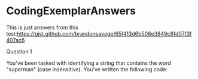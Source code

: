 # CodingExemplarAnswers
This is just answers from this test:https://gist.github.com/brandonsavage/65f413d6b508e3849c8fd07f3f407ac6

Question 1

You've been tasked with identifying a string that contains the word "superman" (case insensitive). You've written the following code:

<?php

if(!strpos(strtolower($str), 'superman')) {
    throw new Exception;
}
QA has come to you and said that this works great for strings like "I love superman", but an exception is generated for strings like "Superman is awesome!", which should not happen. Explain why this occurs, and show how you would solve this issue (you must use strpos() in your answer).

Answer 1:
you need check strpos answer with === because if 'superman' will located in a first position strpos will return 0 and it will be recognized as FALSE, if strpos can not find string - it will return FALSE, so, answer will be or False or something number starting from 0
<?php
if(strpos(strtolower($str), 'superman')===false) {
    throw new Exception;
}

